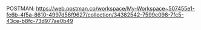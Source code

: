 POSTMAN: https://web.postman.co/workspace/My-Workspace~507455e1-fe6b-4f5a-8610-4997d56f9627/collection/34382542-7599e098-7fc5-43ce-b8fc-73d977ae0b49
